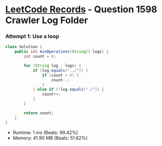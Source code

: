 # [LeetCode Records](../../README.md) - Question 1598 Crawler Log Folder

### Attempt 1: Use a loop
```java
class Solution {
    public int minOperations(String[] logs) {
        int count = 0;

        for (String log : logs) {
            if (log.equals("../")) {
                if (count > 0) {
                    count--;
                }
            } else if (!log.equals("./")) {
                count++;
            }
        }

        return count;
    }
}
```
- Runtime: 1 ms (Beats: 99.42%)
- Memory: 41.90 MB (Beats: 51.62%)

<br>

